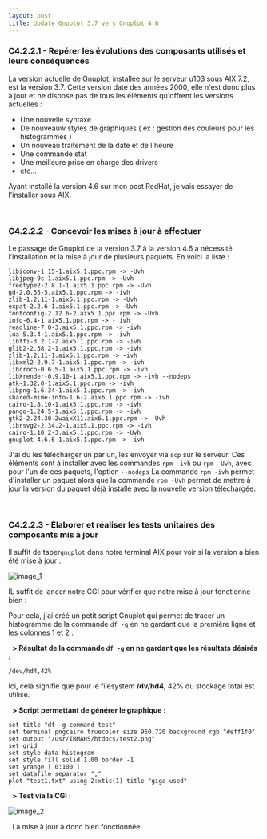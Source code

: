 ```yaml
---
layout: post
title: Update Gnuplot 3.7 vers Gnuplot 4.6
---
```


### C4.2.2.1 - Repérer les évolutions des composants utilisés et leurs conséquences

La version actuelle de Gnuplot, installée sur le serveur u103 sous AIX 7.2, est la version 3.7. Cette version date des années 2000, elle n'est donc plus à jour et ne dispose pas de tous les éléments qu'offrent les versions actuelles :

- Une nouvelle syntaxe
- De nouveauw styles de graphiques ( ex : gestion des couleurs pour les histogrammes )
- Un nouveau traitement de la date et de l'heure
- Une commande stat
- Une meilleure prise en charge des drivers 
- etc...

Ayant installé la version 4.6 sur mon post RedHat, je vais essayer de l'installer sous AIX. 

&nbsp;
### C4.2.2.2 - Concevoir les mises à jour à effectuer

Le passage de Gnuplot de la version 3.7 à la version 4.6 a nécessité l'installation et la mise à jour de plusieurs paquets. En voici la liste : 
```
libiconv-1.15-1.aix5.1.ppc.rpm -> -Uvh
libjpeg-9c-1.aix5.1.ppc.rpm -> -Uvh
freetype2-2.8.1-1.aix5.1.ppc.rpm -> -Uvh
gd-2.0.35-5.aix5.1.ppc.rpm -> -ivh
zlib-1.2.11-1.aix5.1.ppc.rpm -> -Uvh
expat-2.2.6-1.aix5.1.ppc.rpm -> -Uvh
fontconfig-2.12.6-2.aix5.1.ppc.rpm -> -Uvh
info-6.4-1.aix5.1.ppc.rpm -> - ivh
readline-7.0-3.aix5.1.ppc.rpm -> -ivh
lua-5.3.4-1.aix5.1.ppc.rpm -> -ivh
libffi-3.2.1-2.aix5.1.ppc.rpm -> -ivh
glib2-2.38.2-1.aix5.1.ppc.rpm -> -ivh
zlib-1.2.11-1.aix5.1.ppc.rpm -> -ivh
libxml2-2.9.7-1.aix5.1.ppc.rpm -> -ivh
libcroco-0.6.5-1.aix5.1.ppc.rpm -> -ivh
libXrender-0.9.10-1.aix5.1.ppc.rpm -> -ivh --nodeps
atk-1.32.0-1.aix5.1.ppc.rpm -> -ivh
libpng-1.6.34-1.aix5.1.ppc.rpm -> -ivh
shared-mime-info-1.6-2.aix6.1.ppc.rpm -> -ivh
cairo-1.8.10-1.aix5.1.ppc.rpm -> -ivh
pango-1.24.5-1.aix5.1.ppc.rpm -> -ivh
gtk2-2.24.30-2waixX11.aix6.1.ppc.rpm -> -Uvh
librsvg2-2.34.2-1.aix5.1.ppc.rpm -> -ivh
cairo-1.10.2-3.aix5.1.ppc.rpm -> -Uvh
gnuplot-4.6.6-1.aix5.1.ppc.rpm -> -ivh
```

J'ai du les télécharger un par un, les envoyer via `scp` sur le serveur. Ces éléments sont à installer avec les commandes `rpm -ivh` ou `rpm -Uvh`, avec pour l'un de ces paquets, l'option `--nodeps` 
La commande `rpm -ivh` permet d'installer un paquet alors que la commande `rpm -Uvh` permet de mettre à jour la version du paquet déjà installé avec la nouvelle version téléchargée.

&nbsp;
### C4.2.2.3 - Élaborer et réaliser les tests unitaires des composants mis à jour

Il suffit de taper`gnuplot` dans notre terminal AIX pour voir si la version a bien été mise à jour :

![image_1](http://image.noelshack.com/fichiers/2019/35/2/1566893170-gnuplot-4-6.png)

IL suffit de lancer notre CGI pour vérifier que notre mise à jour fonctionne bien :

Pour cela, j'ai créé un petit script Gnuplot qui permet de tracer un histogramme de la commande `df -g` en ne gardant que la première ligne et les colonnes 1 et 2 :

&nbsp;
__> Résultat de la commande `df -g` en ne gardant que les résultats désirés :__
```
/dev/hd4,42%
```
Ici, cela signifie que pour le filesystem __/dv/hd4__, 42% du stockage total est utilisé.

&nbsp;
__> Script permettant de générer le graphique :__
```
set title "df -g command test"
set terminal pngcairo truecolor size 960,720 background rgb "#eff1f0"
set output "/usr/IBMAHS/htdocs/test2.png"
set grid
set style data histogram
set style fill solid 1.00 border -1
set yrange [ 0:100 ]
set datafile separator ","
plot "test1.txt" using 2:xtic(1) title "giga used"
```

&nbsp;
__> Test via la CGI :__


![image_2](http://image.noelshack.com/fichiers/2019/35/2/1566893308-gnu4-6-ok.png)

&nbsp;
La mise à jour à donc bien fonctionnée.
